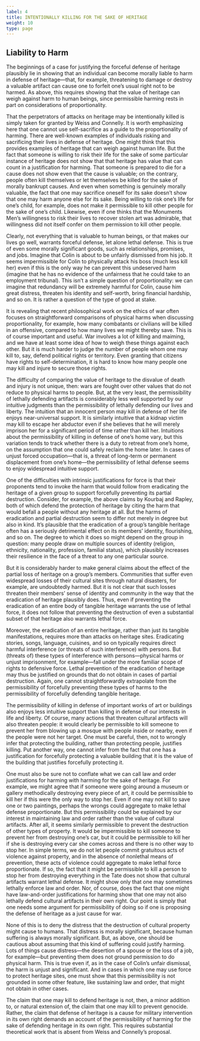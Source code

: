 ```yaml
---
label: 4
title: INTENTIONALLY KILLING FOR THE SAKE OF HERITAGE
weight: 10
type: page
---
```


## Liability to Harm
The beginnings of a case for justifying the forceful defense of heritage plausibly lie in showing that an individual can become morally liable to harm in defense of heritage—that, for example, threatening to damage or destroy a valuable artifact can cause one to forfeit one’s usual right not to be harmed. As above, this requires showing that the value of heritage can weigh against harm to human beings, since permissible harming rests in part on considerations of proportionality.

That the perpetrators of attacks on heritage may be intentionally killed is simply taken for granted by Weiss and Connelly. It is worth emphasizing here that one cannot use self-sacrifice as a guide to the proportionality of harming. There are well-known examples of individuals risking and sacrificing their lives in defense of heritage. One might think that this provides examples of heritage that can weigh against human life. But the fact that someone is willing to risk their life for the sake of some particular instance of heritage does not show that that heritage has value that can count in a justification for harming. That someone is prepared to die for a cause does not show even that the cause is valuable; on the contrary, people often kill themselves or let themselves be killed for the sake of morally bankrupt causes. And even when something is genuinely morally valuable, the fact that one may sacrifice oneself for its sake doesn’t show that one may harm anyone else for its sake. Being willing to risk one’s life for one’s child, for example, does not make it permissible to kill other people for the sake of one’s child. Likewise, even if one thinks that the Monuments Men’s willingness to risk their lives to recover stolen art was admirable, that willingness did not itself confer on them permission to kill other people. 

Clearly, not everything that is valuable to human beings, or that makes our lives go well, warrants forceful defense, let alone lethal defense. This is true of even some morally significant goods, such as relationships, promises, and jobs. Imagine that Colin is about to be unfairly dismissed from his job. It seems impermissible for Colin to physically attack his boss (much less kill her) even if this is the only way he can prevent this undeserved harm (imagine that he has no evidence of the unfairness that he could take to an employment tribunal). This isn’t a simple question of proportionality: we can imagine that redundancy will be extremely harmful for Colin, cause him great distress, threaten his identity and self-worth, bring financial hardship, and so on. It is rather a question of the type of good at stake.

It is revealing that recent philosophical work on the ethics of war often focuses on straightforward comparisons of physical harms when discussing proportionality, for example, how many combatants or civilians will be killed in an offensive, compared to how many lives we might thereby save.  This is of course important and useful. War involves a lot of killing and maiming, and we have at least some idea of how to weigh these things against each other. But it is much harder to judge the number of people whom one may kill to, say, defend political rights or territory. Even granting that citizens have rights to self-determination, it is hard to know how many people one may kill and injure to secure those rights.  

The difficulty of comparing the value of heritage to the disvalue of death and injury is not unique, then: wars are fought over other values that do not reduce to physical harms to people. But, at the very least, the permissibility of lethally defending artifacts is considerably less well supported by our intuitive judgments than the permissibility of lethally defending our lives and liberty. The intuition that an innocent person may kill in defense of her life enjoys near-universal support. It is similarly intuitive that a kidnap victim may kill to escape her abductor even if she believes that he will merely imprison her for a significant period of time rather than kill her. Intuitions about the permissibility of killing in defense of one’s home vary, but this variation tends to track whether there is a duty to retreat from one’s home, on the assumption that one could safely reclaim the home later. In cases of unjust forced occupation—that is, a threat of long-term or permanent displacement from one’s home—the permissibility of lethal defense seems to enjoy widespread intuitive support.

One of the difficulties with intrinsic justifications for force is that their proponents tend to invoke the harm that would follow from eradicating the heritage of a given group to support forcefully preventing its partial destruction. Consider, for example, the above claims by Kourbaj and Rapley, both of which defend the protection of heritage by citing the harm that would befall a people without any heritage at all. But the harms of eradication and partial destruction seem to differ not merely in degree but also in kind. It’s plausible that the eradication of a group’s tangible heritage often has a seriously detrimental effect on its members’ identity, flourishing, and so on. The degree to which it does so might depend on the group in question: many people draw on multiple sources of identity (religion, ethnicity, nationality, profession, familial status), which plausibly increases their resilience in the face of a threat to any one particular source.  

But it is considerably harder to make general claims about the effect of the partial loss of heritage on a group’s members. Communities that suffer even widespread losses of their cultural sites through natural disasters, for example, are undoubtedly harmed. But it is not clear that such losses threaten their members’ sense of identity and community in the way that the eradication of heritage plausibly does. Thus, even if preventing the eradication of an entire body of tangible heritage warrants the use of lethal force, it does not follow that preventing the destruction of even a substantial subset of that heritage also warrants lethal force.

Moreover, the eradication of an entire heritage, rather than just its tangible manifestations, requires more than attacks on heritage sites. Eradicating stories, songs, language, cuisines, and so on typically requires direct harmful interference (or threats of such interference) with persons. But (threats of) these types of interference with persons—physical harms or unjust imprisonment, for example—fall under the more familiar scope of rights to defensive force. Lethal prevention of the eradication of heritage may thus be justified on grounds that do not obtain in cases of partial destruction. Again, one cannot straightforwardly extrapolate from the permissibility of forcefully preventing these types of harms to the permissibility of forcefully defending tangible heritage.

The permissibility of killing in defense of important works of art or buildings also enjoys less intuitive support than killing in defense of our interests in life and liberty. Of course, many actions that threaten cultural artifacts will also threaten people: it would clearly be permissible to kill someone to prevent her from blowing up a mosque with people inside or nearby, even if the people were not her target. One must be careful, then, not to wrongly infer that protecting the building, rather than protecting people, justifies killing. Put another way, one cannot infer from the fact that one has a justification for forcefully protecting a valuable building that it is the value of the building that justifies forcefully protecting it.

One must also be sure not to conflate what we can call law and order justifications for harming with harming for the sake of heritage. For example, we might agree that if someone were going around a museum or gallery methodically destroying every piece of art, it could be permissible to kill her if this were the only way to stop her. Even if one may not kill to save one or two paintings, perhaps the wrongs could aggregate to make lethal defense proportionate.  But this permissibility could be explained by our interest in maintaining law and order rather than the value of cultural artifacts. After all, it seems similarly permissible to prevent the destruction of other types of property. It would be impermissible to kill someone to prevent her from destroying one’s car, but it could be permissible to kill her if she is destroying every car she comes across and there is no other way to stop her. In simple terms, we do not let people commit gratuitous acts of violence against property, and in the absence of nonlethal means of prevention, these acts of violence could aggregate to make lethal force proportionate. If so, the fact that it might be permissible to kill a person to stop her from destroying everything in the Tate does not show that cultural artifacts warrant lethal defense. It might show only that one may sometimes lethally enforce law and order. Nor, of course, does the fact that one might have law-and-order justifications for harming show that one may not also lethally defend cultural artifacts in their own right. Our point is simply that one needs some argument for permissibility of doing so if one is proposing the defense of heritage as a just cause for war.

None of this is to deny the distress that the destruction of cultural property might cause to humans. That distress is morally significant, because human suffering is always morally significant. But, as above, one should be cautious about assuming that this kind of suffering could justify harming. Lots of things cause distress—the desertion of a spouse or the loss of a job, for example—but preventing them does not ground permission to do physical harm. This is true even if, as in the case of Colin’s unfair dismissal, the harm is unjust and significant. And in cases in which one may use force to protect heritage sites, one must show that this permissibility is not grounded in some other feature, like sustaining law and order, that might not obtain in other cases.

The claim that one may kill to defend heritage is not, then, a minor addition to, or natural extension of, the claim that one may kill to prevent genocide. Rather, the claim that defense of heritage is a cause for military intervention in its own right demands an account of the permissibility of harming for the sake of defending heritage in its own right. This requires substantial theoretical work that is absent from Weiss and Connelly’s proposal.
